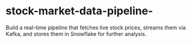 # stock-market-data-pipeline-
Build a real-time pipeline that fetches live stock prices, streams them via Kafka, and stores them in Snowflake for further analysis.

